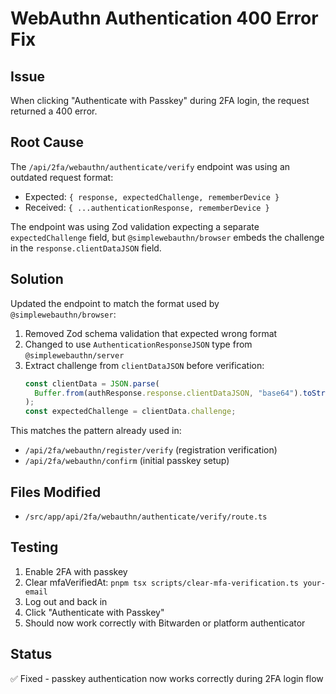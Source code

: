 # WebAuthn Authentication 400 Error Fix

## Issue
When clicking "Authenticate with Passkey" during 2FA login, the request returned a 400 error.

## Root Cause
The `/api/2fa/webauthn/authenticate/verify` endpoint was using an outdated request format:
- Expected: `{ response, expectedChallenge, rememberDevice }`
- Received: `{ ...authenticationResponse, rememberDevice }`

The endpoint was using Zod validation expecting a separate `expectedChallenge` field, but `@simplewebauthn/browser` embeds the challenge in the `response.clientDataJSON` field.

## Solution
Updated the endpoint to match the format used by `@simplewebauthn/browser`:

1. Removed Zod schema validation that expected wrong format
2. Changed to use `AuthenticationResponseJSON` type from `@simplewebauthn/server`
3. Extract challenge from `clientDataJSON` before verification:
   ```typescript
   const clientData = JSON.parse(
     Buffer.from(authResponse.response.clientDataJSON, "base64").toString()
   );
   const expectedChallenge = clientData.challenge;
   ```

This matches the pattern already used in:
- `/api/2fa/webauthn/register/verify` (registration verification)
- `/api/2fa/webauthn/confirm` (initial passkey setup)

## Files Modified
- `/src/app/api/2fa/webauthn/authenticate/verify/route.ts`

## Testing
1. Enable 2FA with passkey
2. Clear mfaVerifiedAt: `pnpm tsx scripts/clear-mfa-verification.ts your-email`
3. Log out and back in
4. Click "Authenticate with Passkey"
5. Should now work correctly with Bitwarden or platform authenticator

## Status
✅ Fixed - passkey authentication now works correctly during 2FA login flow
